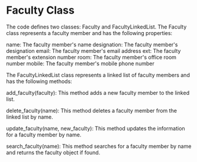 # Faculty Class
The code defines two classes: Faculty and FacultyLinkedList. The Faculty class represents a faculty member and has the following properties:

name: The faculty member's name
designation: The faculty member's designation
email: The faculty member's email address
ext: The faculty member's extension number
room: The faculty member's office room number
mobile: The faculty member's mobile phone number

The FacultyLinkedList class represents a linked list of faculty members and has the following methods:

add_faculty(faculty): This method adds a new faculty member to the linked list.

delete_faculty(name): This method deletes a faculty member from the linked list by name.

update_faculty(name, new_faculty): This method updates the information for a faculty member by name.

search_faculty(name): This method searches for a faculty member by name and returns the faculty object if found.